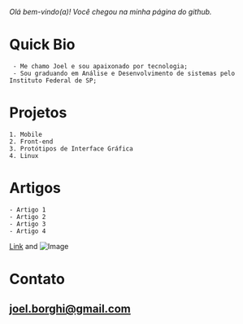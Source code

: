 
_Olá bem-vindo(a)! Você chegou na minha página do github._ 

# Quick Bio
```
 - Me chamo Joel e sou apaixonado por tecnologia;
 - Sou graduando em Análise e Desenvolvimento de sistemas pelo Instituto Federal de SP;
 ```
# Projetos

```
1. Mobile
2. Front-end
3. Protótipos de Interface Gráfica
4. Linux
```

# Artigos

```
- Artigo 1
- Artigo 2
- Artigo 3
- Artigo 4
```
[Link](url) and ![Image](archlinux.jpg)

# Contato
## joel.borghi@gmail.com
